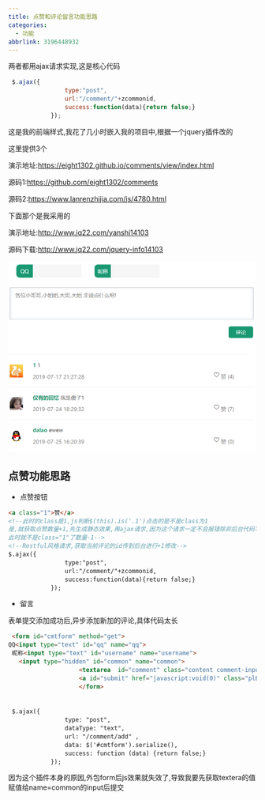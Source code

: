 ```yaml
---
title: 点赞和评论留言功能思路
categories:
  - 功能
abbrlink: 3196448932
---
```




两者都用ajax请求实现,这是核心代码

```javascript
 $.ajax({
                type:"post",
                url:"/comment/"+zcommonid,
                success:function(data){return false;}
            });
```

<!--more-->

这是我的前端样式,我花了几小时嵌入我的项目中,根据一个jquery插件改的

这里提供3个

演示地址:https://eight1302.github.io/comments/view/index.html

源码1:https://github.com/eight1302/comments

源码2:https://www.lanrenzhijia.com/js/4780.html

下面那个是我采用的

演示地址:http://www.jq22.com/yanshi14103

源码下载:http://www.jq22.com/jquery-info14103

![1564050622504](点赞和评论留言功能思路/1564050622504.png)

## 点赞功能思路

- 点赞按钮 

```html
<a class="1">赞</a>
<!--此时的class是1,js判断$(this).is('.1')点击的是不是class为1
是,就获取点赞数量+1,先生成静态效果,再ajax请求,因为这个请求一定不会报错除非后台代码写错了,后移除class="1" 添加class="2",取消点赞时
此时就不是class="1"了数量-1-->
<!--Restful风格请求,获取当前评论的id传到后台进行+1修改-->
$.ajax({
                type:"post",
                url:"/comment/"+zcommonid,
                success:function(data){return false;}
            });
```



- 留言

表单提交添加成功后,异步添加新加的评论,具体代码太长

```html
 <form id="cmtform" method="get">   
QQ<input type="text" id="qq" name="qq">
 昵称<input type="text" id="username" name="username">
   <input type="hidden" id="common" name="common">
                    <textarea  id="comment" class="content comment-input" placeholder="各位小哥哥,小姐姐,大哥,大姐 来说点什么吧!" onkeyup="keyUP(this)"></textarea>
                    <a id="submit" href="javascript:void(0)" class="plBtn">评论</a>
                    </form>
 

 $.ajax({
                type: "post",
                dataType: "text",
                url: "/comment/add" ,
                data: $('#cmtform').serialize(),
                success: function (data) {return false;}
            });
```

因为这个插件本身的原因,外包form后js效果就失效了,导致我要先获取textera的值赋值给name=common的input后提交

